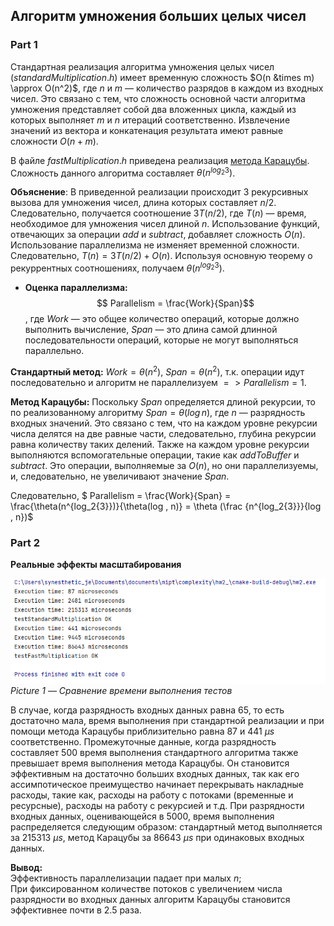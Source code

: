 ## Алгоритм умножения больших целых чисел

### Part 1

Стандартная реализация алгоритма умножения целых чисел ($standardMultiplication.h$) имеет временную сложность 
$O(n &times m) \approx O(n^2)$, где $n$ и $m$ — количество разрядов в каждом из входных чисел. Это связано с тем, что 
сложность основной части алгоритма умножения представляет собой два вложенных цикла, каждый из которых выполняет $m$ и $n$ 
итераций соответственно. Извлечение значений из вектора и конкатенация результата имеют равные сложности $O(n + m)$. 

В файле $fastMultiplication.h$ приведена реализация [метода Карацубы](https://www.mathnet.ru/links/1f3a55a7be51b84f82d04b979a328b3e/tm947.pdf).
Сложность данного алгоритма составляет $\theta (n^{log_2{3}})$.

**Объяснение**: В приведенной реализации происходит 3 рекурсивных вызова для умножения чисел, длина которых составляет $n/2$.
Следовательно, получается соотношение $3T(n/2)$, где $T(n)$ — время, необходимое для умножения чисел длиной $n$. Использование
функций, отвечающих за операции $add$ и $subtract$, добавляет сложность $O(n)$. Использование параллелизма не изменяет 
временной сложности. Следовательно, $T(n) = 3T(n/2) + O(n)$. Используя основную теорему о рекуррентных соотношениях, 
получаем $\theta (n^{log_2{3}})$.

- **Оценка параллелизма:**
$$ Parallelism = \frac{Work}{Span}$$, где $Work$ — это общее количество операций, которые должно выполнить вычисление, 
$Span$ — это длина самой длинной последовательности операций, которые не могут выполняться параллельно. 

**Стандартный метод:** $Work = \theta (n^2)$, $Span = \theta (n^2)$, т.к. операции идут последовательно и алгоритм не параллелизуем $=> Parallelism = 1$.

**Метод Карацубы:**
Поскольку $Span$ определяется длиной рекурсии, то по реализованному алгоритму $Span = \theta (log \, n)$, где $n$ — 
разрядность входных значений. Это связано с тем, что  на каждом уровне рекурсии числа делятся на две равные части, 
следовательно, глубина рекурсии равна количеству таких делений. Также на каждом уровне рекурсии выполняются вспомогательные
операции, такие как $addToBuffer$ и $subtract$. Это операции, выполняемые за $O(n)$, но они параллелизуемы, и, следовательно,
не увеличивают значение $Span$.

Следовательно, $ Parallelism = \frac{Work}{Span} = \frac{\theta(n^{log_2{3}})}{\theta(log \, n)} = \theta (\frac {n^{log_2{3}}}{log \, n})$

### Part 2
**Реальные эффекты масштабирования**

![Временная оценка выполнения тестов](pictures/estimate1.png)
*Picture 1 —  Сравнение времени выполнения тестов*

В случае, когда разрядность входных данных равна 65, то есть достаточно мала, время выполнения при стандартной реализации и при помощи
метода Карацубы приблизительно равна $87$ и $441$ $\mu s$ соответственно. Промежуточные данные, когда разрядность составляет 
500 время выполнения стандартного алгоритма также превышает время выполнения метода Карацубы. Он становится эффективным на достаточно
больших входных данных, так как его ассимпотическое преимущество начинает перекрывать накладные расходы, такие как,
расходы на работу с потоками (временные и ресурсные), расходы на работу с рекурсией и т.д. При разрядности входных данных,
оценивающейся в 5000, время выполнения распределяется следующим образом: стандартный метод выполняется за $215313$ $\mu s$,
метод Карацубы за $86643$ $\mu s$ при одинаковых входных данных. 

**Вывод:**  
Эффективность параллелизации падает при малых $n$;  
При фиксированном количестве потоков с увеличением числа разрядности во входных данных алгоритм Карацубы становится 
эффективнее почти в 2.5 раза.